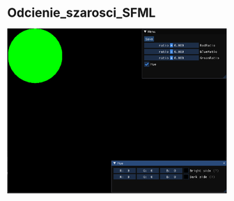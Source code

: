 # Odcienie_szarosci_SFML
![Image__1](https://github.com/CoreNest/Odcienie_szarosci_SFML/blob/7ab4b11a6d4235c9a3564dcc66764bb954cca21d/Zrzut%20ekranu%202022-05-17%20164309.png)
